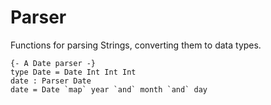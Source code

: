 Parser
======

Functions for parsing Strings, converting them to data types.

    {- A Date parser -}
    type Date = Date Int Int Int
    date : Parser Date
    date = Date `map` year `and` month `and` day


